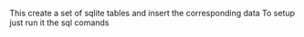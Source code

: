 This create a set of sqlite tables and insert the corresponding data
To setup just run it the sql comands